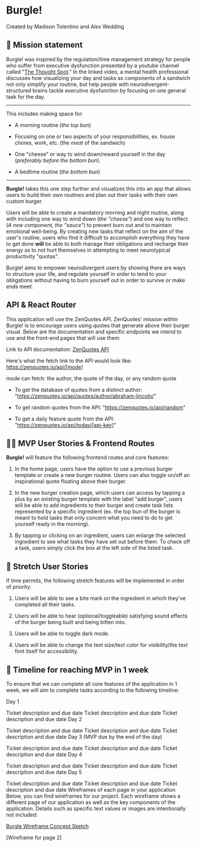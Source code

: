 # Burgle!
Created by Madison Tolentino and Alex Wedding

## 🚀 Mission statement
Burgle! was inspired by the regulation/time management strategy for people who suffer from executive dysfunction presented by a youtube channel called "[The Thought Spot](https://www.youtube.com/watch?v=5FHE8AWMKxQ)." In the linked video, a mental health professional discusses how visualizing your day and tasks as components of a sandwich not only simplify your routine, but help people with neurodivergent-structured brains tackle executive dysfunction by focusing on one general task for the day.

---
This includes making space for: 

* A morning routine (*the top bun*) 

* Focusing on one or two aspects of your responsibilities, ex. house chores, work, etc. (the *meat* of the sandwich) 

* One "cheese" or way to wind down/reward yourself in the day (*preferably before the bottom bun*).

* A bedtime routine (*the bottom bun*)

---
**Burgle!** takes this one step further and visualizes this into an app that allows users to build their own routines and plan out their tasks with their own custom burger. 

Users will be able to create a mandatory morning and night routine, along with including one way to wind down (*the "cheese"*) and one way to reflect (*A new component, the "sauce"*) to prevent burn out and to maintain emotional well-being. By creating new tasks that reflect on the aim of the user's routine, users who find it difficult to accomplish everything they have to get done **will** be able to both manage their obligations and recharge their energy as to not hurt themselves in attempting to meet neurotypical productivity "quotas". 

Burgle! aims to empower neurodivergent users by showing there are ways to structure your life, and regulate yourself in order to tend to your obligations without having to burn yourself out in order to survive or make ends meet. 

## API & React Router 
This application will use the ZenQuotes API. ZenQuotes' mission within Burgle! is to encourage users using quotes that generate above their burger visual. Below are the documentation and specific endpoints we intend to use and the front-end pages that will use them.

Link to API documentation: [ZenQuotes API](https://docs.zenquotes.io/zenquotes-documentation/#api-structure)

Here's what the fetch link to the API would look like:
https://zenquotes.io/api/[mode]

mode can fetch: the author, the quote of the day, or any random quote

* To get the database of quotes from a distinct author: "https://zenquotes.io/api/quotes/author/abraham-lincoln/"

* To get random quotes from the API: "https://zenquotes.io/api/random"

* To get a daily feature quote from the API: "https://zenquotes.io/api/today/[api-key]"


## 👩‍💻 MVP User Stories & Frontend Routes
**Burgle!** will feature the following frontend routes and core features:

1. In the home page, users have the option to use a previous burger template or create a new burger routine. Users can also toggle on/off an inspirational quote floating above their burger. 

2. In the new burger creation page, which users can access by tapping a plus by an existing burger template with the label "add burger", users will be able to add ingredients to their burger and create task lists represented by a specific ingredient (ex. the top bun of the burger is meant to hold tasks that only concern what you need to do to get yourself ready in the morning).

3. By tapping or clicking on an ingredient, users can enlarge the selected ingredient to see what tasks they have set out before them. To check off a task, users simply click the box at the left side of the listed task. 


## 🤔 Stretch User Stories
If time permits, the following stretch features will be implemented in order of priority:

1. Users will be able to see a bite mark on the ingredient in which they've completed all their tasks.

2. Users will be able to hear (optional/toggleable) satisfying sound effects of the burger being built and being bitten into.

3. Users will be able to toggle dark mode.

4. Users will be able to change the text size/text color for visibility/the text font itself for accessibility.


## 📆 Timeline for reaching MVP in 1 week
To ensure that we can complete all core features of the application in 1 week, we will aim to complete tasks according to the following timeline:

Day 1

 Ticket description and due date
 Ticket description and due date
 Ticket description and due date
Day 2

 Ticket description and due date
 Ticket description and due date
 Ticket description and due date
Day 3 (MVP due by the end of the day)

 Ticket description and due date
 Ticket description and due date
 Ticket description and due date
Day 4

 Ticket description and due date
 Ticket description and due date
 Ticket description and due date
Day 5

 Ticket description and due date
 Ticket description and due date
 Ticket description and due date
Wireframes of each page in your application
Below, you can find wireframes for our project. Each wireframe shows a different page of our application as well as the key components of the application. Details such as specific text values or images are intentionally not included:

[Burgle Wireframe Concept Sketch](./conceptcontent/Burgleconcept.jpg)

[Wireframe for page 2]
